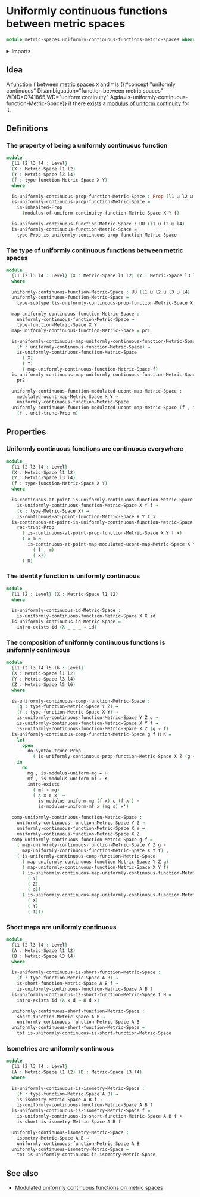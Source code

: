 # Uniformly continuous functions between metric spaces

```agda
module metric-spaces.uniformly-continuous-functions-metric-spaces where
```

<details><summary>Imports</summary>

```agda
open import elementary-number-theory.positive-rational-numbers

open import foundation.dependent-pair-types
open import foundation.existential-quantification
open import foundation.function-types
open import foundation.functoriality-dependent-pair-types
open import foundation.inhabited-subtypes
open import foundation.inhabited-types
open import foundation.logical-equivalences
open import foundation.propositional-truncations
open import foundation.propositions
open import foundation.subtypes
open import foundation.universe-levels

open import logic.functoriality-existential-quantification

open import metric-spaces.continuous-functions-metric-spaces
open import metric-spaces.functions-metric-spaces
open import metric-spaces.isometries-metric-spaces
open import metric-spaces.metric-spaces
open import metric-spaces.modulated-uniformly-continuous-functions-metric-spaces
open import metric-spaces.sequences-metric-spaces
open import metric-spaces.short-functions-metric-spaces
```

</details>

## Idea

A [function](metric-spaces.functions-metric-spaces.md) `f` between
[metric spaces](metric-spaces.metric-spaces.md) `X` and `Y` is
{{#concept "uniformly continuous" Disambiguation="function between metric spaces" WDID=Q741865 WD="uniform continuity" Agda=is-uniformly-continuous-function-Metric-Space}}
if there [exists](foundation.existential-quantification.md) a
[modulus of uniform continuity](metric-spaces.modulated-uniformly-continuous-functions-metric-spaces.md)
for it.

## Definitions

### The property of being a uniformly continuous function

```agda
module _
  {l1 l2 l3 l4 : Level}
  (X : Metric-Space l1 l2)
  (Y : Metric-Space l3 l4)
  (f : type-function-Metric-Space X Y)
  where

  is-uniformly-continuous-prop-function-Metric-Space : Prop (l1 ⊔ l2 ⊔ l4)
  is-uniformly-continuous-prop-function-Metric-Space =
    is-inhabited-Prop
      (modulus-of-uniform-continuity-function-Metric-Space X Y f)

  is-uniformly-continuous-function-Metric-Space : UU (l1 ⊔ l2 ⊔ l4)
  is-uniformly-continuous-function-Metric-Space =
    type-Prop is-uniformly-continuous-prop-function-Metric-Space
```

### The type of uniformly continuous functions between metric spaces

```agda
module _
  {l1 l2 l3 l4 : Level} (X : Metric-Space l1 l2) (Y : Metric-Space l3 l4)
  where

  uniformly-continuous-function-Metric-Space : UU (l1 ⊔ l2 ⊔ l3 ⊔ l4)
  uniformly-continuous-function-Metric-Space =
    type-subtype (is-uniformly-continuous-prop-function-Metric-Space X Y)

  map-uniformly-continuous-function-Metric-Space :
    uniformly-continuous-function-Metric-Space →
    type-function-Metric-Space X Y
  map-uniformly-continuous-function-Metric-Space = pr1

  is-uniformly-continuous-map-uniformly-continuous-function-Metric-Space :
    (f : uniformly-continuous-function-Metric-Space) →
    is-uniformly-continuous-function-Metric-Space
      ( X)
      ( Y)
      ( map-uniformly-continuous-function-Metric-Space f)
  is-uniformly-continuous-map-uniformly-continuous-function-Metric-Space =
    pr2

  uniformly-continuous-function-modulated-ucont-map-Metric-Space :
    modulated-ucont-map-Metric-Space X Y →
    uniformly-continuous-function-Metric-Space
  uniformly-continuous-function-modulated-ucont-map-Metric-Space (f , m) =
    (f , unit-trunc-Prop m)
```

## Properties

### Uniformly continuous functions are continuous everywhere

```agda
module _
  {l1 l2 l3 l4 : Level}
  (X : Metric-Space l1 l2)
  (Y : Metric-Space l3 l4)
  (f : type-function-Metric-Space X Y)
  where

  is-continuous-at-point-is-uniformly-continuous-function-Metric-Space :
    is-uniformly-continuous-function-Metric-Space X Y f →
    (x : type-Metric-Space X) →
    is-continuous-at-point-function-Metric-Space X Y f x
  is-continuous-at-point-is-uniformly-continuous-function-Metric-Space H x =
    rec-trunc-Prop
      ( is-continuous-at-point-prop-function-Metric-Space X Y f x)
      ( λ m →
        is-continuous-at-point-map-modulated-ucont-map-Metric-Space X Y
          ( f , m)
          ( x))
      ( H)
```

### The identity function is uniformly continuous

```agda
module _
  {l1 l2 : Level} (X : Metric-Space l1 l2)
  where

  is-uniformly-continuous-id-Metric-Space :
    is-uniformly-continuous-function-Metric-Space X X id
  is-uniformly-continuous-id-Metric-Space =
    intro-exists id (λ _ _ _ → id)
```

### The composition of uniformly continuous functions is uniformly continuous

```agda
module _
  {l1 l2 l3 l4 l5 l6 : Level}
  (X : Metric-Space l1 l2)
  (Y : Metric-Space l3 l4)
  (Z : Metric-Space l5 l6)
  where

  is-uniformly-continuous-comp-function-Metric-Space :
    (g : type-function-Metric-Space Y Z) →
    (f : type-function-Metric-Space X Y) →
    is-uniformly-continuous-function-Metric-Space Y Z g →
    is-uniformly-continuous-function-Metric-Space X Y f →
    is-uniformly-continuous-function-Metric-Space X Z (g ∘ f)
  is-uniformly-continuous-comp-function-Metric-Space g f H K =
    let
      open
        do-syntax-trunc-Prop
          ( is-uniformly-continuous-prop-function-Metric-Space X Z (g ∘ f))
    in
      do
        mg , is-modulus-uniform-mg ← H
        mf , is-modulus-uniform-mf ← K
        intro-exists
          ( mf ∘ mg)
          ( λ x ε x' →
            is-modulus-uniform-mg (f x) ε (f x') ∘
            is-modulus-uniform-mf x (mg ε) x')

  comp-uniformly-continuous-function-Metric-Space :
    uniformly-continuous-function-Metric-Space Y Z →
    uniformly-continuous-function-Metric-Space X Y →
    uniformly-continuous-function-Metric-Space X Z
  comp-uniformly-continuous-function-Metric-Space g f =
    ( map-uniformly-continuous-function-Metric-Space Y Z g ∘
      map-uniformly-continuous-function-Metric-Space X Y f) ,
    ( is-uniformly-continuous-comp-function-Metric-Space
      ( map-uniformly-continuous-function-Metric-Space Y Z g)
      ( map-uniformly-continuous-function-Metric-Space X Y f)
      ( is-uniformly-continuous-map-uniformly-continuous-function-Metric-Space
        ( Y)
        ( Z)
        ( g))
      ( is-uniformly-continuous-map-uniformly-continuous-function-Metric-Space
        ( X)
        ( Y)
        ( f)))
```

### Short maps are uniformly continuous

```agda
module _
  {l1 l2 l3 l4 : Level}
  (A : Metric-Space l1 l2)
  (B : Metric-Space l3 l4)
  where

  is-uniformly-continuous-is-short-function-Metric-Space :
    (f : type-function-Metric-Space A B) →
    is-short-function-Metric-Space A B f →
    is-uniformly-continuous-function-Metric-Space A B f
  is-uniformly-continuous-is-short-function-Metric-Space f H =
    intro-exists id (λ x d → H d x)

  uniformly-continuous-short-function-Metric-Space :
    short-function-Metric-Space A B →
    uniformly-continuous-function-Metric-Space A B
  uniformly-continuous-short-function-Metric-Space =
    tot is-uniformly-continuous-is-short-function-Metric-Space
```

### Isometries are uniformly continuous

```agda
module _
  {l1 l2 l3 l4 : Level}
  (A : Metric-Space l1 l2) (B : Metric-Space l3 l4)
  where

  is-uniformly-continuous-is-isometry-Metric-Space :
    (f : type-function-Metric-Space A B) →
    is-isometry-Metric-Space A B f →
    is-uniformly-continuous-function-Metric-Space A B f
  is-uniformly-continuous-is-isometry-Metric-Space f =
    is-uniformly-continuous-is-short-function-Metric-Space A B f ∘
    is-short-is-isometry-Metric-Space A B f

  uniformly-continuous-isometry-Metric-Space :
    isometry-Metric-Space A B →
    uniformly-continuous-function-Metric-Space A B
  uniformly-continuous-isometry-Metric-Space =
    tot is-uniformly-continuous-is-isometry-Metric-Space
```

## See also

- [Modulated uniformly continuous functions on metric spaces](metric-spaces.modulated-uniformly-continuous-functions-metric-spaces.md)
